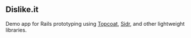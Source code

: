 ## Dislike.it

Demo app for Rails prototyping using [Topcoat](www.topcoat.io), [Sidr](http://www.berriart.com/sidr/), and other lightweight libraries.


